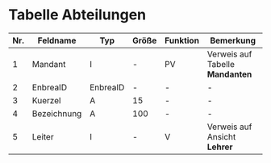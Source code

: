 # Tabelle Abteilungen

Nr.|Feldname|Typ|Größe|Funktion|Bemerkung
---|---|---|---|---|---
1|Mandant|I|-|PV|Verweis auf Tabelle **Mandanten**
2|EnbreaID|EnbreaID|-|-|-
3|Kuerzel|A|15|-|-
4|Bezeichnung|A|100|-|-
5|Leiter|I|-|V|Verweis auf Ansicht **Lehrer**
